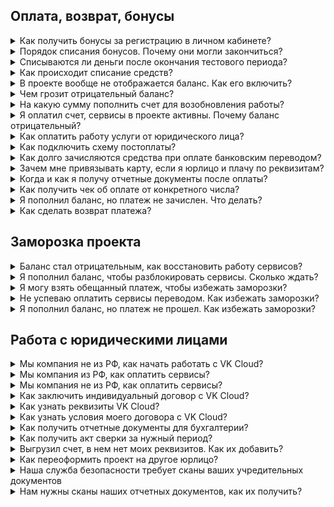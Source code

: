 ## Оплата, возврат, бонусы

<details>

<summary>Как получить бонусы за регистрацию в личном кабинете?</summary>

[Бонусы](../concepts/balance#bonusy) начисляются при регистрации новой учетной записи. Начисление бонусов происходит после активации сервисов в проекте, когда пройдены все этапы [подтверждения учетной записи](/ru/intro/start/account-registration#2_podtverdite_uchetnuyu_zapis).

<warn>

При создании новых проектов существующими пользователями и при входе нового пользователя в проект по приглашению бонусы не начисляются.

</warn>

</details>

<details>

<summary>Порядок списания бонусов. Почему они могли закончиться?</summary>

[Бонусы](../concepts/balance#bonusy) тратятся на использование сервисов и ресурсов в облаке. Один бонус равен одному рублю.

Бонусы выдаются на 60 дней, после этого они сгорают. Детализацию по расходам можно посмотреть на странице **Баланс** в личном кабинете.

<warn>

Вывести бонусы из проекта нельзя.

</warn>

</details>

<details>

<summary>Списываются ли деньги после окончания тестового периода?</summary>

После окончания тестового периода или сгорания бонусов для оплаты ресурсов начинает использоваться основной баланс. Если баланс нулевой, проект [замораживается](/ru/tools-for-using-services/account/concepts/projects#avtomaticheskaya_zamorozka_proekta). Если баланс положительный, с него начинают списываться деньги за использование ресурсов.

</details>

<details>

<summary>Как происходит списание средств?</summary>

VK Cloud ежеминутно фиксирует потребление ресурсов в облаке, средства за использование ресурсов списываются с баланса также поминутно. Списание за лицензии происходит 1 раз в сутки.

</details>

<details>

<summary>В проекте вообще не отображается баланс. Как его включить?</summary>

[Баланс](../concepts/balance) отображается:

- Если ваша [роль](/ru/tools-for-using-services/account/concepts/rolesandpermissions) в проекте — владелец, суперадминистратор или администратор биллинга.
- После того, как в проекте активированы сервисы. Чтобы понять, активированы ли сервисы:

  1. [Перейдите](https://msk.cloud.vk.com/app/) в личный кабинет VK Cloud.
  1. Перейдите в раздел любого сервиса. Если отображается кнопка **Включить сервисы**, [активируйте](/ru/tools-for-using-services/account/service-management/activation) их нажатием этой кнопки.

    При активации может потребоваться подтвердить номер телефона и привязать карту оплаты.

</details>

<details>

<summary>Чем грозит отрицательный баланс?</summary>

Отрицательный баланс — это уход баланса личного кабинета в отрицательное значение, для клиентов на предоплатной системе расчетов.

Пени на отрицательный остаток не начисляются, но для использования сервисов и ресурсов облака необходимо, чтобы баланс был положительным.

<warn>

Разблокировка услуг занимает до 4 часов с момента зачисления средств.

</warn>

</details>

<details>

<summary>На какую сумму пополнить счет для возобновления работы?</summary>

Возобновление работы проекта происходит автоматически при положительном балансе.

Рекомендуется класть на счет сумму, равную суточному списанию, или включить [автопополнение](../service-management/add-card#nastroit_avtopopolnenie).

</details>

<details>

<summary>Я оплатил счет, сервисы в проекте активны. Почему баланс отрицательный?</summary>

Вероятно, вы юридическое лицо и работаете с VK Cloud по постоплате. В этом случае баланс вашего проекта всегда будет отрицательным.

Если вы не знаете вашу схему оплаты, обратитесь за уточнением в отдел документооборота VK Cloud по адресу [docs_vktech@vk.company](mailto:docs_vktech@vk.company). Укажите полное название и реквизиты организации.

</details>

<details>

<summary>Как оплатить работу услуги от юридического лица?</summary>

Если вы работаете с VK Cloud по предоплате, [сформируйте счет](../service-management/bill-generation/) и оплатите его в личном кабинете.

При работе по постоплате счет и [закрывающие документы](../concepts/report#yuridicheskie_lica) за отчетный период направляются через систему электронного документооборота (ЭДО) в течение пяти рабочих дней месяца, следующего за отчетным.

Если вы не получили закрывающие документы, обратитесь в отдел документооборота VK Cloud по адресу [docs_vktech@vk.company](mailto:docs_vktech@vk.company). Укажите полное название и реквизиты организации.

</details>

<details>

<summary>Как подключить схему постоплаты?</summary>

Постоплата доступна:

- только юридическим лицам;
- только в рамках индивидуального договора c VK Cloud.

Чтобы подключить схему постоплаты, [заключите индивидуальный договор](../service-management/corporate/) и пройдите дорегистрацию ЮЛ в личном кабинете VK Cloud.

</details>

<details>

<summary>Как долго зачисляются средства при оплате банковским переводом?</summary>

До 3 банковских дней.

</details>

<details>

<summary>Зачем мне привязывать карту, если я юрлицо и плачу по реквизитам?</summary>

Карта может потребоваться, если вы работаете по предоплате, и вам необходимо экстренно пополнить баланс — например, чтобы избежать [заморозки](/ru/tools-for-using-services/account/concepts/projects#avtomaticheskaya_zamorozka_proekta) проекта.

<warn>

Списания по платежам с банковских карт не включаются в [закрывающие документы для юридических лиц](../concepts/report#sostav_otchetnyh_dokumentov_a8388e6): УПД, акт сверки взаиморасчетов.

</warn>

</details>

<details>

<summary>Когда и как я получу отчетные документы после оплаты?</summary>

<tabs>
<tablist>
<tab>Физические лица</tab>
<tab>Юридические лица</tab>
</tablist>
<tabpanel>

Сразу после зачисления средств чек отправляется на электронную почту владельца проекта.

</tabpanel>
<tabpanel>

В составе пакета [отчетных документов](../concepts/report) за соответствующий отчетный период (месяц).

При работе через систему электронного документооборота (ЭДО) документы доступны сразу же. Если организация ведет с VK Cloud бумажный документооборот, добавляется срок доставки оригиналов документов.

Если вы не получили оригиналы документов или вам нужны отсканированные копии, обратитесь в отдел документооборота VK Cloud [docs_vktech@vk.company](mailto:docs_vktech@vk.company).

</details>

<details>

<summary>Как получить чек об оплате от конкретного числа?</summary>

Свяжитесь с [технической поддержкой](/ru/contacts), предоставьте информацию:

- [идентификатор (PID)](/ru/tools-for-using-services/account/service-management/project-settings/manage#poluchenie_identifikatora_proekta) проекта;
- [регион](/ru/tools-for-using-services/account/concepts/regions) проекта;
- сумма и дата платежа;
- подтверждение платежа.

</details>

<details>

<summary>Я пополнил баланс, но платеж не зачислен. Что делать?</summary>

Сроки зачисления средств зависят от [способа оплаты](../concepts/payment-methods):

- Оплата при помощи банковского перевода — платеж может идти до трех банковских дней с момента перечисления средств банком.
- Оплата остальными способами — платеж зачисляется в течение 5–10 минут после подтверждения платежа.

Если платеж не поступил в указанные сроки, для его розыска обратитесь в [техническую поддержку](/ru/contacts), предоставьте информацию:

- [идентификатор (PID)](/ru/tools-for-using-services/account/service-management/project-settings/manage#poluchenie_identifikatora_proekta) проекта;
- [регион](/ru/tools-for-using-services/account/concepts/regions) проекта;
- подтверждение платежа.

</details>

<details>

<summary>Как сделать возврат платежа?</summary>

Обратитесь в [техническую поддержку](/ru/contacts). Подробнее об условиях возврата и о требованиях к заявке в разделе [Возврат денежных средств](../service-management/refund).

Можно вернуть только те средства, которые вы сами зачислили ранее на счет. [Бонусы](../concepts/balance#bonusy) вернуть нельзя.

Для физических лиц средства будут возвращены на счет, с которого производилась оплата.

</details>

## Заморозка проекта

<details>

<summary>Баланс стал отрицательным, как восстановить работу сервисов?</summary>

При работе по предоплате при отрицательном балансе проект автоматически [замораживается](/ru/tools-for-using-services/account/concepts/projects#avtomaticheskaya_zamorozka_proekta). Его объекты помещаются в очередь на удаление на период:

- 3 дня, если вы ни разу не пополняли счет проекта.
- 30 дней, если вы хотя бы раз пополнили счет проекта.

   <err>

   Как только срок хранения в очереди истечет, все ресурсы проекта будут безвозвратно удалены!

   </err>

Чтобы восстановить работу сервисов:

1. [Перейдите](https://msk.cloud.vk.com/app/) в личный кабинет VK Cloud.
1. [Пополните](../service-management/payment#vnesenie_sredstv) баланс основного счета проекта [удобным способом](../concepts/payment-methods/). Чтобы средства быстрее поступили на баланс, используйте физические банковские карты. С них средства зачисляются сразу, а при оплате банковским переводом процесс может занять до 3 рабочих дней.
1. Дождитесь активации сервисов в проекте. Она может занять до 2 часов с момента зачисления средств.
1. Вручную активируйте ресурсы проекта:

   - [виртуальные машины](/ru/base/iaas/service-management/vm/vm-manage#zapusk_ostanovka_perezagruzka_vm);
   - [контейнеры Kubernetes](/ru/kubernetes/k8s/service-management/manage-cluster#zapustit_klaster_bbf98834);
   - [резервное копирование ВМ](/ru/storage/backups/vm-backup/vm-backup-manage#aktivaciya_ostanovka_i_udalenie_plana_rezervnogo_kopirovaniya);
   - другие ресурсы.

<info>

Чтобы узнать время нахождения ресурсов в очереди на удаление, обратитесь в [техническую поддержку](/ru/contacts), сообщите [идентификатор (PID)](/ru/tools-for-using-services/account/service-management/project-settings/manage#poluchenie_identifikatora_proekta) и [регион](/ru/tools-for-using-services/account/concepts/regions) проекта.

</info>

</details>

<details>

<summary>Я пополнил баланс, чтобы разблокировать сервисы. Сколько ждать?</summary>

Разблокировка может занимать до 4 часов с момента зачисления средств.

После разблокировки вручную запустите объекты, которые были остановлены — например, виртуальные машины.

</details>

<details>

<summary>Я могу взять обещанный платеж, чтобы избежать заморозки?</summary>

Обещанный платеж не поддерживается.

</details>

<details>

<summary>Не успеваю оплатить сервисы переводом. Как избежать заморозки?</summary>

Оплатите сервисы банковской картой, платежи с карт проходят быстрее.

<warn>

Списания по платежам с банковских карт не включаются в [закрывающие документы для юридических лиц](../concepts/report#sostav_otchetnyh_dokumentov_a8388e6): УПД, акт сверки взаиморасчетов.

</warn>

</details>

<details>

<summary>Я пополнил баланс, но платеж не прошел. Как избежать заморозки?</summary>

Обратитесь в [техническую поддержку](/ru/contacts) для розыска платежа.

Предоставьте информацию:

- [идентификатор (PID)](/ru/tools-for-using-services/account/service-management/project-settings/manage#poluchenie_identifikatora_proekta) проекта;
- [регион](/ru/tools-for-using-services/account/concepts/regions) проекта;
- подтверждение платежа.

</details>

## Работа с юридическими лицами

<details>

<summary>Мы компания не из РФ, как начать работать с VK Cloud?</summary>

При помощи VK Cloud вы можете работать с инфраструктурой сервисов, которая физически развернута:

- На территории России — [зарегистрируйте](/ru/intro/start/account-registration) учетную запись в [регионе](/ru/tools-for-using-services/account/concepts/regions) Москва по адресу https://cloud.vk.com.
- На территории Казахстана — [зарегистрируйте](/ru/intro/start/account-registration) учетную запись в [регионе](/ru/tools-for-using-services/account/concepts/regions) Казахстан по адресу https://vkcloud.kz или https://kz.cloud.vk.com/.

В каждом регионе для нерезидентов РФ есть свои особенности работы:

<tabs>
<tablist>
<tab>Москва</tab>
<tab>Казахстан</tab>
</tablist>
<tabpanel>

- Договорные отношения.

  Организации-нерезиденты РФ могут работать с VK Cloud как юридические лица и получать [отчетные документы](../concepts/report) только в рамках индивидуального договора.

- Номер телефона.

  Чтобы привязать к учетной записи иностранный номер телефона, обратитесь в [техническую поддержку](/ru/contacts).

- Оплата сервисов.

  Валюта платежей и другие условия оплаты обсуждаются при оформлении договора.

</tabpanel>
<tabpanel>

- Договорные отношения.

  Юридические лица-резиденты Казахстана могут работать как по договору публичной оферты, так и по индивидуальному договору.

- Оплата сервисов.

  В регионе Казахстан можно оплачивать сервисы:

  - только в тенге;
  - (при оплате картой) картой, которая выпущена банком Казахстана, Армении, Азербайджана, Беларуси, Кыргызстана, Узбекистана, Таджикистана, Литвы, Латвии, Эстонии или Грузии.

</tabpanel>
</tabs>

</details>

<details>

<summary>Мы компания из РФ, как оплатить сервисы?</summary>

<tabs>
<tablist>
<tab>Работа по предоплате</tab>
<tab>Работа по постоплате</tab>
</tablist>
<tabpanel>

1. Пройдите [дорегистрацию](/ru/intro/billing/service-management/corporate#doregistraciya_yul) юридического лица, если это еще не сделано.
1. [Сформируйте счет](../service-management/bill-generation) на нужную сумму в личном кабинете.
1. Оплатите счет при помощи банковского перевода.

</tabpanel>
<tabpanel>

1. Дождитесь счета от VK Cloud. Счет приходит в составе пакета [отчетных документов](../concepts/report) за соответствующий отчетный период (месяц).
1. Оплатите счет при помощи банковского перевода.

</tabpanel>
</tabs>

</details>

<details>

<summary>Мы компания не из РФ, как оплатить сервисы?</summary>

<tabs>
<tablist>
<tab>Работа по предоплате</tab>
<tab>Работа по постоплате</tab>
</tablist>
<tabpanel>

1. Для получения счета обратитесь в отдел документооборота VK Cloud по адресу [docs_vktech@vk.company](mailto:docs_vktech@vk.company).
1. Укажите:

   - полное название и реквизиты организации;
   - сумму счета.

1. Оплатите полученный от VK Cloud счет при помощи банковского перевода.

</tabpanel>
<tabpanel>

1. Дождитесь счета от VK Cloud. Счет приходит в составе пакета [отчетных документов](../concepts/report) за соответствующий отчетный период (месяц).
1. Оплатите счет при помощи банковского перевода.

</tabpanel>
</tabs>

</details>

<details>

<summary>Как заключить индивидуальный договор с VK Cloud?</summary>

1. Свяжитесь с отделом  по работе с клиентами VK Cloud по адресу [sales-team@mcs.mail.ru](mailto:sales-team@mcs.mail.ru).
1. Укажите:

   - полное название и реквизиты организации;
   - ФИО и номер телефона контактного лица.

С вами свяжется менеджер для уточнения желаемых условий договора.

</details>

<details>

<summary>Как узнать реквизиты VK Cloud?</summary>

<tabs>
<tablist>
<tab>Москва</tab>
<tab>Казахстан</tab>
</tablist>
<tabpanel>

Если ваш проект в [регионе](/ru/tools-for-using-services/account/concepts/regions) Москва, вы работаете с ООО «ВК», его основные реквизиты доступны по адресу https://cloud.vk.com/contacts.

Вы также можете [сформировать счет](../service-management/bill-generation) в личном кабинете и посмотреть содержимое поля **Поставщик**.

</tabpanel>
<tabpanel>

Если ваш проект в [регионе](/ru/tools-for-using-services/account/concepts/regions) Казахстан, вы работаете с TOO «QazCloud», его реквизиты доступны по адресу https://vkcloud.kz/contacts/.

</tabpanel>
</tabs>

</details>

<details>

<summary>Как узнать условия моего договора с VK Cloud?</summary>

Уточните этот вопрос в отделе документооборота VK Cloud по адресу [docs_vktech@vk.company](mailto:docs_vktech@vk.company).

В запросе укажите полное название и реквизиты организации.

</details>

<details>

<summary>Как получить отчетные документы для бухгалтерии?</summary>

1. Обратитесь в отдел документооборота VK Cloud по адресу [docs_vktech@vk.company](mailto:docs_vktech@vk.company).
1. Укажите:

   - полное название и реквизиты организации;
   - состав [отчетных документов](../concepts/report), которые вам требуются;
   - способ получения документов: через [систему электронного документооборота (ЭДО)](../concepts/report#elektronnyy_dokumentooborot_edo_76d587b) или [в бумажном виде на почтовый адрес](../concepts/report#dostavka_originalov_dokumentov_4e41bc83).

   <info>

   Работа по ЭДО доступна только организациям, зарегистрированным в РФ.

   </info>

Отчетные документы будут приходить раз в отчетный период (месяц).

VK Cloud может дублировать отчетные документы в виде скан-копий в формате PDF на электронную почту. Если вы хотите получать скан-копии, напишите об этом в запросе и укажите электронный адрес получателя.

</details>

<details>

<summary>Как получить акт сверки за нужный период?</summary>

1. Обратитесь в отдел документооборота VK Cloud по адресу [docs_vktech@vk.company](mailto:docs_vktech@vk.company).
1. Укажите:

   - полное название и реквизиты организации;
   - период, за который необходим акт.

</details>

<details>

<summary>Выгрузил счет, в нем нет моих реквизитов. Как их добавить?</summary>

Чтобы в счетах, которые вы [формируете в личном кабинете](../service-management/bill-generation), появились данные вашей организации в поле **Плательщик**, пройдите [дорегистрацию](/ru/intro/billing/service-management/corporate#doregistraciya_yul) юридического лица.

Дорегистрация доступна только в [регионе](/ru/tools-for-using-services/account/concepts/regions) Москва и только компаниям-резидентам РФ.

</details>

<details>

<summary>Как переоформить проект на другое юрлицо?</summary>

<info>

Если изменилась почта владельца проекта, сначала выполните шаги инструкции по [смене владельца](/ru/tools-for-using-services/account/service-management/project-settings/manage#smena_vladelca_proekta).

</info>

Чтобы перерегистрировать проект на другую организацию:

1. Свяжитесь с отделом документооборота VK Cloud по адресу [docs_vktech@vk.company](mailto:docs_vktech@vk.company).
1. Сообщите:

   - полное название и реквизиты организации, на которую был зарегистрирован проект;
   - полное название и реквизиты организации, на которую проект нужно переоформить.

1. (Для юридических лиц-резидентов РФ в регионе Москва) [Укажите](/ru/intro/billing/service-management/corporate#doregistraciya_yul) новые реквизиты в личном кабинете.

</details>

<details>

<summary>Наша служба безопасности требует сканы ваших учредительных документов</summary>

1. Свяжитесь с отделом документооборота VK Cloud по адресу [docs_vktech@vk.company](mailto:docs_vktech@vk.company).
1. Укажите список документов, копии которых вам требуются.

</details>

<details>

<summary>Нам нужны сканы наших отчетных документов, как их получить?</summary>

1. Свяжитесь с отделом документооборота VK Cloud по адресу [docs_vktech@vk.company](mailto:docs_vktech@vk.company).
1. Укажите:

   - полное название и реквизиты организации;
   - список документов, копии которых вам требуются;
   - электронную почту, на которую выслать копии.

Копии предоставляются в формате PDF.

Если вы хотите получать копии каждый отчетный период, укажите это в запросе.

</details>

